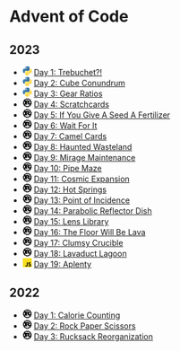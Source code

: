 # Advent of Code

## 2023

- <img src="res/lang-python.svg" width="16" /> [Day 1: Trebuchet?!](2023/src/day_01)
- <img src="res/lang-python.svg" width="16" /> [Day 2: Cube Conundrum](2023/src/day_02)
- <img src="res/lang-python.svg" width="16" /> [Day 3: Gear Ratios](2023/src/day_03)
- <img src="res/lang-rust.svg" width="16" /> [Day 4: Scratchcards](2023/src/day_04)
- <img src="res/lang-rust.svg" width="16" /> [Day 5: If You Give A Seed A Fertilizer](2023/src/day_05)
- <img src="res/lang-rust.svg" width="16" /> [Day 6: Wait For It](2023/src/day_06)
- <img src="res/lang-rust.svg" width="16" /> [Day 7: Camel Cards](2023/src/day_07)
- <img src="res/lang-rust.svg" width="16" /> [Day 8: Haunted Wasteland](2023/src/day_08)
- <img src="res/lang-rust.svg" width="16" /> [Day 9: Mirage Maintenance](2023/src/day_09)
- <img src="res/lang-rust.svg" width="16" /> [Day 10: Pipe Maze](2023/src/day_10)
- <img src="res/lang-rust.svg" width="16" /> [Day 11: Cosmic Expansion](2023/src/day_11)
- <img src="res/lang-rust.svg" width="16" /> [Day 12: Hot Springs](2023/src/day_12)
- <img src="res/lang-rust.svg" width="16" /> [Day 13: Point of Incidence](2023/src/day_13)
- <img src="res/lang-rust.svg" width="16" /> [Day 14: Parabolic Reflector Dish](2023/src/day_14)
- <img src="res/lang-rust.svg" width="16" /> [Day 15: Lens Library](2023/src/day_15)
- <img src="res/lang-rust.svg" width="16" /> [Day 16: The Floor Will Be Lava](2023/src/day_16)
- <img src="res/lang-rust.svg" width="16" /> [Day 17: Clumsy Crucible](2023/src/day_17)
- <img src="res/lang-rust.svg" width="16" /> [Day 18: Lavaduct Lagoon](2023/src/day_18)
- <img src="res/lang-js.svg" width="16" /> [Day 19: Aplenty](2023/src/day_19)

## 2022

- <img src="res/lang-rust.svg" width="16" /> [Day 1: Calorie Counting](2022/src/day_01)
- <img src="res/lang-rust.svg" width="16" /> [Day 2: Rock Paper Scissors](2022/src/day_02)
- <img src="res/lang-rust.svg" width="16" /> [Day 3: Rucksack Reorganization](2022/src/day_03)
